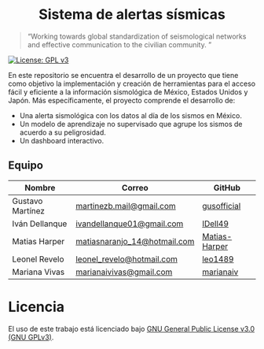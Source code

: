 <h1 align="center"> Sistema de alertas sísmicas </h1>

> “Working towards global standardization of seismological networks and effective communication to the civilian community. ”

[![License: GPL v3](https://img.shields.io/badge/License-GPLv3-blue.svg)](https://www.gnu.org/licenses/gpl-3.0)

En este repositorio se encuentra el desarrollo de un proyecto que tiene como objetivo la implementación y creación de herramientas para el acceso fácil y eficiente a la información sismológica de México, Estados Unidos y Japón. Más específicamente, el proyecto comprende el desarrollo de:
- Una alerta sismológica con los datos al día de los sismos en México.
- Un modelo de aprendizaje no supervisado que agrupe los sismos de acuerdo a su peligrosidad.
- Un dashboard interactivo.

## Equipo
|Nombre          | Correo                      | GitHub                                          |
|----------------|-----------------------------|-------------------------------------------------|
|Gustavo Martínez| martinezb.mail@gmail.com    |[gusofficial](https://github.com/gusofficial)    |
|Iván Dellanque  | ivandellanque01@gmail.com   |[IDell49](https://github.com/IDell49)            |
|Matias Harper   | matiasnaranjo_14@hotmail.com|[Matias-Harper](https://github.com/Matias-Harper)|
|Leonel Revelo   | leonel_revelo@hotmail.com   |[leo1489](https://github.com/leo1489)            |
|Mariana Vivas   | marianaivivas@gmail.com     |[marianaiv](https://github.com/marianaiv)        |

# Licencia <a name="license"></a>

El uso de este trabajo está licenciado bajo [GNU General Public License v3.0 (GNU GPLv3)](https://choosealicense.com/licenses/gpl-3.0/).
